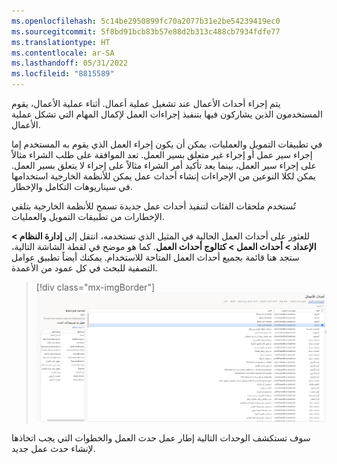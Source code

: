 ```yaml
---
ms.openlocfilehash: 5c14be2950899fc70a2077b31e2be54239419ec0
ms.sourcegitcommit: 5f8bd91bcb83b57e88d2b313c488cb7934fdfe77
ms.translationtype: HT
ms.contentlocale: ar-SA
ms.lasthandoff: 05/31/2022
ms.locfileid: "8815589"
---
```

يتم إجراء أحداث الأعمال عند تشغيل عملية أعمال. أثناء عملية الأعمال، يقوم المستخدمون الذين يشاركون فيها بتنفيذ إجراءات العمل لإكمال المهام التي تشكل عملية الأعمال.

في تطبيقات التمويل والعمليات، يمكن أن يكون إجراء العمل الذي يقوم به المستخدم إما إجراء سير عمل أو إجراء غير متعلق بسير العمل.
تعد الموافقة على طلب الشراء مثالاً على إجراء سير العمل، بينما يعد تأكيد أمر الشراء مثالاً على إجراء لا يتعلق بسير العمل. يمكن لكلا النوعين من الإجراءات إنشاء أحداث عمل يمكن للأنظمة الخارجية استخدامها في سيناريوهات التكامل والإخطار.

تُستخدم ملحقات الفئات لتنفيذ أحداث عمل جديدة تسمح للأنظمة الخارجية بتلقي الإخطارات من تطبيقات التمويل والعمليات.

للعثور على أحداث العمل الحالية في المثيل الذي تستخدمه، انتقل إلى **إدارة النظام > الإعداد > أحداث العمل > كتالوج أحداث العمل**. كما هو موضح في لقطة الشاشة التالية، ستجد هنا قائمة بجميع أحداث العمل المتاحة للاستخدام. يمكنك أيضاً تطبيق عوامل التصفية للبحث في كل عمود من الأعمدة. 

> [!div class="mx-imgBorder"]
> [![لقطة شاشة لصفحة أحداث العمل.](../media/business-events.png)](../media/business-events.png#lightbox)

سوف تستكشف الوحدات التالية إطار عمل حدث العمل والخطوات التي يجب اتخاذها لإنشاء حدث عمل جديد. 